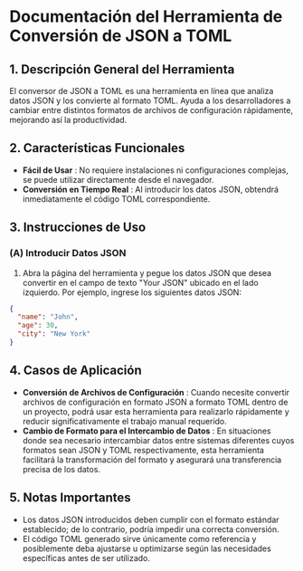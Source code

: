 # Documentación del Herramienta de Conversión de JSON a TOML

## 1. Descripción General del Herramienta

El conversor de JSON a TOML es una herramienta en línea que analiza datos JSON y los convierte al formato TOML. Ayuda a los desarrolladores a cambiar entre distintos formatos de archivos de configuración rápidamente, mejorando así la productividad.

## 2. Características Funcionales

* **Fácil de Usar** : No requiere instalaciones ni configuraciones complejas, se puede utilizar directamente desde el navegador.
* **Conversión en Tiempo Real** : Al introducir los datos JSON, obtendrá inmediatamente el código TOML correspondiente.

## 3. Instrucciones de Uso

### (A) Introducir Datos JSON

1. Abra la página del herramienta y pegue los datos JSON que desea convertir en el campo de texto "Your JSON" ubicado en el lado izquierdo. Por ejemplo, ingrese los siguientes datos JSON:
```json
{
  "name": "John",
  "age": 30,
  "city": "New York"
}
```

## 4. Casos de Aplicación

* **Conversión de Archivos de Configuración** : Cuando necesite convertir archivos de configuración en formato JSON a formato TOML dentro de un proyecto, podrá usar esta herramienta para realizarlo rápidamente y reducir significativamente el trabajo manual requerido.
* **Cambio de Formato para el Intercambio de Datos** : En situaciones donde sea necesario intercambiar datos entre sistemas diferentes cuyos formatos sean JSON y TOML respectivamente, esta herramienta facilitará la transformación del formato y asegurará una transferencia precisa de los datos.

## 5. Notas Importantes

* Los datos JSON introducidos deben cumplir con el formato estándar establecido; de lo contrario, podría impedir una correcta conversión.
* El código TOML generado sirve únicamente como referencia y posiblemente deba ajustarse u optimizarse según las necesidades específicas antes de ser utilizado.